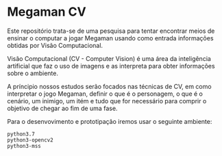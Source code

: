 # Megaman CV
Este repositório trata-se de uma pesquisa para tentar encontrar meios de ensinar o computar a jogar Megaman usando como entrada informações obtidas por Visão Computacional.

Visão Computacional (CV - Computer Vision) é uma área da inteligência artificial que faz o uso de imagens e as interpreta para obter informações sobre o ambiente.

A príncipio nossos estudos serão focados nas técnicas de CV, em como interpretar o jogo Megaman, definir o que é o personagem, o que é o cenário, um inimigo, um itém e tudo que for necessário para comprir o objetivo de chegar ao fim de uma fase.

Para o desenvovimento e prototipação iremos usar o seguinte ambiente:
```
python3.7
python3-opencv2
python3-mss
```
